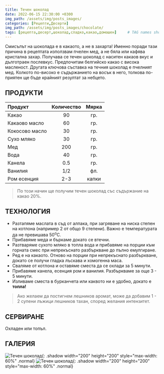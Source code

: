 ```yaml
---
title: Течен шоколад
date: 2022-06-15 22:30:00 +0300
img_path: /assets/img/posts_images/
categories: [Рецепти,Десерти]
img_path: /assets/img/posts_images/chocolate/
tags: [рецепта,десерт,шоколад,сладко,какао,домашен]     # TAG names should always be lowercase
---
```


Смисълът на шоколада е в какаото, а не в захарта! Именно поради тази причина в рецептата използвам пчелен мед, а не бяла или кафява кристална захар. Получава се течен шоколад с наситен какаов вкус и дълготраен послевкус. Предпочитам белгийско какао с висока масленост. Другата ключова съставка на течния шоколад е пчелният мед. Колкото по-високо е съдържанието на восък в него, толкова по-приятен ще бъде крайният резултат за небцето.

## **ПРОДУКТИ**

| Продукт          |Количество  |Мярка |
|:-----------------|:----------:|:----:|
|Какао             |90          |гр.   |
|Какаово масло     |60          |гр.   |
|Кокосово масло    |30          |гр.   |
|Сухо мляко        |30          |гр.   |
|Мед               |200         |гр.   |
|Вода              |40          |гр.   |
|Канела            |0.5         |гр.   |
|Ванилия           |1/2         |фл.   |
|Ром есенция       |2-3         |капки |

> По този начин ще получим течен шоколад със съдържание на какао 20%.

## **ТЕХНОЛОГИЯ**

* Разтапяме маслата в съд от алпака, при загряване на ниска степен на котлона (например 2 от общо 9 степени). Важно е температурата да не превишава 50<sup>o</sup>C.
* Прибавяме меда и бъркаме докато се втечни.
* Разтваряме сухото мляко в топла вода и прибавяме на порции към горната смес при непрекъснато разбъркване до пълно емулгиране.
* Ред е на какаото. Отново на порции при непрекъснато разбъркване, докато се получи гладка лъскава и хомогенна маса.
* Сваляме от котлона и оставяме сместа да се охлади за 5 минути.
* Прибавяме канела, есенция ром и ванилия. Разбъркваме за още 3 - 5 минути.
* Изливаме сместа в бурканчета или каквото ни е удобно, докато е **топла!**

> Ако желаем да постигнем лешников аромат, може да добавим 1 - 2 супени лъжици лешников тахан, според желания интензитет.

## **СЕРВИРАНЕ**

Охладен или топъл.

## **ГАЛЕРИЯ**

![Течен шоколад](chocolate-01.jpg){: .shadow width="200" height="200" style="max-width: 60%" .normal}
![Течен шоколад](chocolate-02.jpg){: .shadow width="200" height="200" style="max-width: 60%" .normal}
